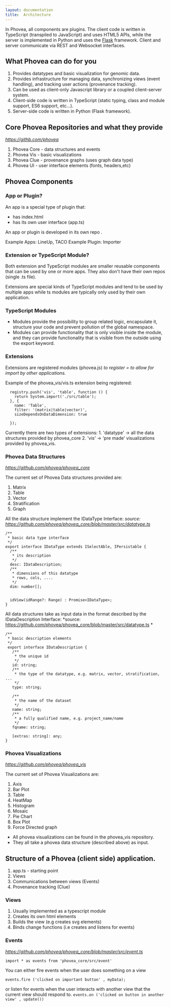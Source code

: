 ```yaml
---
layout: documentation
title:  Architecture
---
```


In Phovea, all components are plugins. 
The client code is written in TypeScript (transpiled to JavaScript)
and uses HTML5 APIs, 
while the server is implemented in Python and uses the 
[Flask](http://flask.pocoo.org/) framework. 
Client and server communicate via REST and Websocket interfaces. 



## What Phovea can do for you

1. Provides datatypes and basic visualization for genomic data.
2. Provides infrastructure for managing data, synchronizing views (event handling), and tracking user actions (provenance tracking).
3. Can be used as client-only Javascript library or a coupled client-server system.
4. Client-side code is written in TypeScript (static typing, class and module support, ES6 support, etc...).
5. Server-side code is written in Python (Flask framework).


## Core Phovea Repositories and what they provide
*https://githb.com/phovea*

1. Phovea Core - data structures and events
2. Phovea Vis - basic visualizations
3. Phovea Clue - provenance graphs (uses graph data type)
4. Phovea UI - user interface elements (fonts, headers,etc)


## Phovea Components


### App or Plugin? 

An app is a special type of plugin that:

* has index.html
* has its own user interface (app.ts)

An app or plugin is developed in its own repo .

Example Apps: LineUp, TACO
Example Plugin: Importer

### Extension or TypeScript Module?  

Both extension and TypeScript modules are smaller reusable components that can be used by one or more apps. 
They also don't have their own repos (single .ts file).

Extensions are special kinds of TypeScript modules and tend to be used by multiple apps while ts modules are typically only used by their own application.

### TypeScript Modules

* Modules provide the possibility to group related logic, encapsulate it, structure your code and prevent pollution of the global namespace.
* Modules can provide functionality that is only visible inside the module, and they can provide functionality that is visible from the outside using the export keyword.

### Extensions

Extensions are registered modules (phovea.js)
*to register = to allow for import by other applications.* 

Example of the phovea_vis/vis.ts extension being registered:
 
```
  registry.push('vis', 'table', function () {
    return System.import('./src/table');
  }, {
    name: 'Table',
    filter: '(matrix|table|vector)',
    sizeDependsOnDataDimension: true

  });
```
 
Currently there are two types of extensions:
    1. 'datatype' ->  all the data structures provided by phovea_core 
    2. 'vis' -> 'pre made' visualizations provided by phovea_vis.

### Phovea Data Structures
*https://github.com/phovea/phovea_core*

The current set of Phovea Data structures provided are: 

1. Matrix
2. Table
3. Vector
4. Stratification
5. Graph

All the data structure implement the IDataType Interface:
*source: https://github.com/phovea/phovea_core/blob/master/src/datatype.ts*
 
``` 
/**
 * basic data type interface
 */
export interface IDataType extends ISelectAble, IPersistable {
  /**
   * its description
   */
  desc: IDataDescription;
  /**
   * dimensions of this datatype
   * rows, cols, ....
   */
  dim: number[];


  idView(idRange?: Range) : Promise<IDataType>;
}
``` 


All data structures take as input data in the format described by the IDataDescription Interface: 
*source: https://github.com/phovea/phovea_core/blob/master/src/datatype.ts *

```
/**
 * basic description elements
 */
 export interface IDataDescription {
   /**
    * the unique id
    */
   id: string;
   /**
    * the type of the datatype, e.g. matrix, vector, stratification, ...
    */
   type: string;
    
   /**
    * the name of the dataset
    */
   name: string;
   /**
    * a fully qualified name, e.g. project_name/name
    */
   fqname: string;
    
   [extras: string]: any;
}
```
   
   
### Phovea Visualizations
*https://github.com/phovea/phovea_vis*

 The current set of Phovea Visualizations are: 
 
 1. Axis
 2. Bar Plot
 3. Table
 4. HeatMap
 5. Histogram
 6. Mosaic
 7. Pie Chart
 8. Box Plot
 9. Force Directed graph
 
 * All phovea visualizations can be found in the phovea_vis repository.
 * They all take a phovea data structure (described above) as input. 


## Structure of a Phovea (client side) application. 

1. app.ts - starting point 
2. Views
3. Communications between views (Events)
4. Provenance tracking (Clue) 


### Views

1. Usually implemented as a typescript module
2. Creates its own html elements
3. Builds the view (e.g creates svg elements)
4. Binds change functions (i.e creates and listens for events) 


### Events
*https://github.com/phovea/phovea_core/blob/master/src/event.ts*

 `import * as events from 'phovea_core/src/event'`
 
 You can either fire events when the user does something on a view
 
  `events.fire ('clicked on important button' , myData);`
  
 or listen for events when the user interacts with another view that the current view should respond to.
 `events.on ('clicked on button in another view' , update())`











